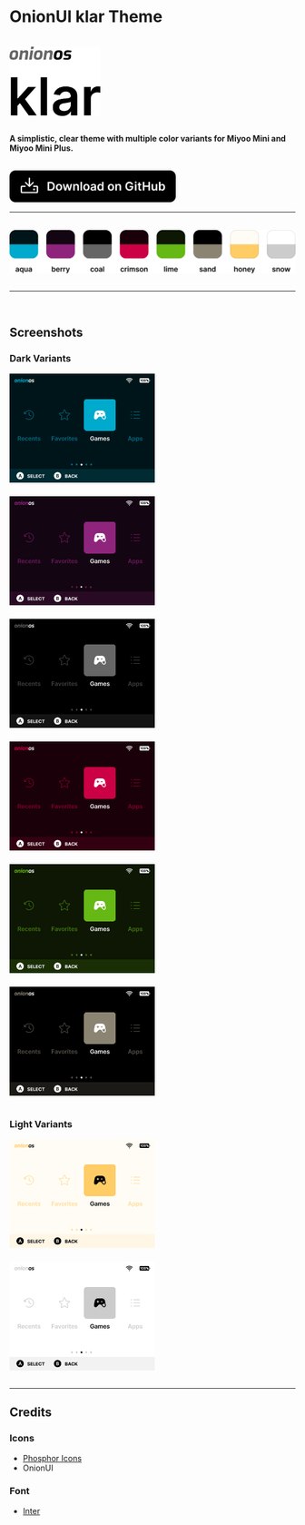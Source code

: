 # OnionUI klar Theme

<br>
<img style="display: block" src="assets/header.png" width="160" alt="Onion OS klar">
<br>

**A simplistic, clear theme with multiple color variants for Miyoo Mini and Miyoo Mini Plus.**

<br>
<a href="https://github.com/m-axic/OnionUI-klar-theme">
  <img src="assets/download.png" height="56" alt="Download on GitHub">
</a>
<br>

---

<br>
<img style="display: block;" src="assets/colors.png" width="512" alt="klar color variants">
<br>

---

<br>

## Screenshots

### Dark Variants

<div style="display: grid; grid-template-columns: repeat(auto-fit, minmax(256px, 1fr)); gap: 24px;">
  <img style="display: block" src="klar aqua by m_axic/preview.png" width="256" alt="klar • aqua">
  <img style="display: block" src="klar berry by m_axic/preview.png" width="256" alt="klar • berry">
  <img style="display: block" src="klar coal by m_axic/preview.png" width="256" alt="klar • coal">
  <img style="display: block" src="klar crimson by m_axic/preview.png" width="256" alt="klar • crimson">
  <img style="display: block" src="klar lime by m_axic/preview.png" width="256" alt="klar • lime">
  <img style="display: block" src="klar sand by m_axic/preview.png" width="256" alt="klar • sand">
</div>

<br>

### Light Variants

<div style="display: grid; grid-template-columns: repeat(auto-fit, minmax(256px, 1fr)); gap: 24px;">
<img style="display: block" src="klar honey by m_axic/preview.png" width="256" alt="klar • honey">
<img src="klar snow by m_axic/preview.png" width="256" alt="klar • snow">
</div>

<br>

---

## Credits

### Icons

- [Phosphor Icons](https://phosphoricons.com/)
- OnionUI

### Font

- [Inter](https://rsms.me/inter/)
